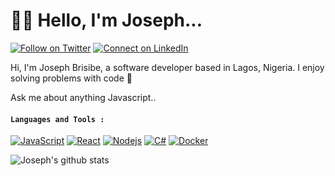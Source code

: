 # :man_technologist: Hello, I'm Joseph...
[![Follow on Twitter](https://img.shields.io/badge/--twitter?label=Twitter&logo=Twitter&style=social)](https://twitter.com/jessebrisibe) [![Connect on LinkedIn](https://img.shields.io/badge/--linkedin?label=LinkedIn&logo=LinkedIn&style=social)](https://www.linkedin.com/in/joseph-brisibe-416a03171)




Hi, I'm Joseph Brisibe, a software developer based in Lagos, Nigeria. I enjoy solving problems with code :slightly_smiling_face:


Ask me about anything Javascript..

####  `Languages and Tools :`
[![JavaScript](https://img.shields.io/badge/-JavaScript-black?style=flat&logo=javascript&link=https://github.com/hritik5102)](https://github.com/hritik5102) 
[![React](https://img.shields.io/badge/-React-black?style=flat&logo=react&link=https://github.com/hritik5102)](https://github.com/hritik5102) 
[![Nodejs](https://img.shields.io/badge/-Nodejs-black?style=flat&logo=Node.js&link=https://github.com/hritik5102)](https://github.com/hritik5102) 
[![C#](https://img.shields.io/badge/-Csharp-black?style=flat&logo=C#&link=https://github.com/brisibe)](https://github.com/brisibe)
[![Docker](https://img.shields.io/badge/-Docker-black?style=flat&logo=docker&link=https://github.com/hritik5102)](https://github.com/hritik5102) 

![Joseph's github stats](https://github-readme-stats.vercel.app/api?username=brisibe&show_icons=true&hide_border=false&title_color=fff&icon_color=79ff97&text_color=9f9f9f&bg_color=151515)
